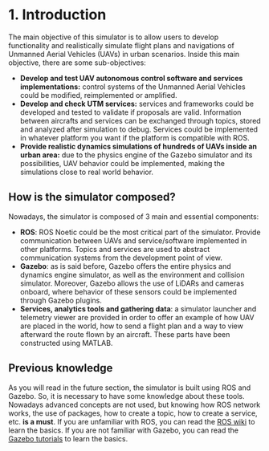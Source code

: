 # 1. Introduction <!-- {docsify-ignore} -->
The main objective of this simulator is to allow users to develop functionality and realistically simulate flight plans and navigations of Unmanned Aerial Vehicles (UAVs) in urban scenarios. Inside this main objective, there are some sub-objectives:
- **Develop and test UAV autonomous control software and services implementations:** control systems of the Unmanned Aerial Vehicles could be modified, reimplemented or amplified.
- **Develop and check UTM services:** services and frameworks could be developed and tested to validate if proposals are valid. Information between aircrafts and services can be exchanged through topics, stored and analyzed after simulation to debug. Services could be implemented in whatever platform you want if the platform is compatible with ROS.
- **Provide realistic dynamics simulations of hundreds of UAVs inside an urban area:** due to the physics engine of the Gazebo simulator and its possibilities, UAV behavior could be implemented, making the simulations close to real world behavior.

## How is the simulator composed?
Nowadays, the simulator is composed of 3 main and essential components:
-	**ROS**: ROS Noetic could be the most critical part of the simulator. Provide communication between UAVs and service/software implemented in other platforms. Topics and services are used to abstract communication systems from the development point of view. 
-	**Gazebo**: as is said before, Gazebo offers the entire physics and dynamics engine simulator, as well as the environment and collision simulator. Moreover, Gazebo allows the use of LiDARs and cameras onboard, where behavior of these sensors could be implemented through Gazebo plugins.
-	**Services, analytics tools and gathering data**: a simulator launcher and telemetry viewer are provided in order to offer an example of how UAV are placed in the world, how to send a flight plan and a way to view afterward the route flown by an aircraft. These parts have been constructed using MATLAB.

## Previous knowledge
As you will read in the future section, the simulator is built using ROS and Gazebo. So, it is necessary to have some knowledge about these tools. Nowadays advanced concepts are not used, but knowing how ROS network works, the use of packages, how to create a topic, how to create a service, etc. **is a must**. If you are unfamiliar with ROS, you can read the [ROS wiki](http://wiki.ros.org/ROS/Tutorials) to learn the basics. If you are not familiar with Gazebo, you can read the [Gazebo tutorials](http://gazebosim.org/tutorials) to learn the basics.